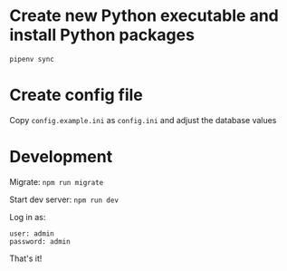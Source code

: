 Create new Python executable and install Python packages
===============================
`pipenv sync`

Create config file
=====================
Copy `config.example.ini` as `config.ini` and adjust the database values


Development
=======================
Migrate: `npm run migrate`

Start dev server: `npm run dev`

Log in as:

    user: admin
    password: admin

That's it!
